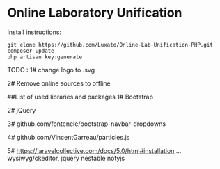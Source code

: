 # Online Laboratory Unification
Install instructions:
```
git clone https://github.com/Luxato/Online-Lab-Unification-PHP.git
composer update
php artisan key:generate
```

TODO :
1# change logo to .svg

2# Remove online sources to offline

##List of used libraries and packages
1# Bootstrap

2# jQuery

3# github.com/fontenele/bootstrap-navbar-dropdowns

4# github.com/VincentGarreau/particles.js

5# https://laravelcollective.com/docs/5.0/html#installation
...
wysiwyg/ckeditor, jquery nestable 
notyjs
